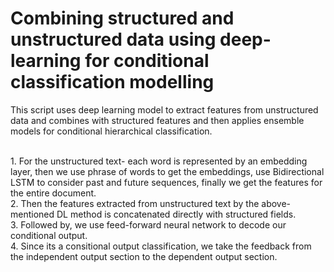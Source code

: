 # Combining structured and unstructured data using deep-learning for conditional classification modelling
This script uses deep learning model to extract features from unstructured data and combines with structured features and then applies ensemble models for conditional hierarchical classification.

<br>
1. For the unstructured text- each word is represented by an embedding layer, then we use phrase of words to get the embeddings, use Bidirectional LSTM to consider past and future sequences, finally we get the features for the entire document.
<br>
2. Then the features extracted from unstructured text by the above-mentioned DL method is concatenated directly with structured fields.
<br>
3. Followed by, we use feed-forward neural network to decode our conditional output.
<br>
4. Since its a consitional output classification, we take the feedback from the independent output section to the dependent output section.

